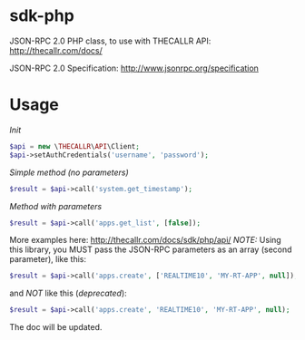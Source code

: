 sdk-php
============

JSON-RPC 2.0 PHP class, to use with THECALLR API: http://thecallr.com/docs/

JSON-RPC 2.0 Specification: http://www.jsonrpc.org/specification

# Usage

*Init*
```php
$api = new \THECALLR\API\Client;
$api->setAuthCredentials('username', 'password');
```

*Simple method (no parameters)*
```php
$result = $api->call('system.get_timestamp');
```

*Method with parameters*
```php
$result = $api->call('apps.get_list', [false]);
```

More examples here: http://thecallr.com/docs/sdk/php/api/
*NOTE:* Using this library, you MUST pass the JSON-RPC parameters as an array (second parameter), like this:
```php
$result = $api->call('apps.create', ['REALTIME10', 'MY-RT-APP', null]);
```
and *NOT* like this (*deprecated*):
```php
$result = $api->call('apps.create', 'REALTIME10', 'MY-RT-APP', null);
```

The doc will be updated.